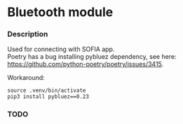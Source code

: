 # Bluetooth module
### Description
Used for connecting with SOFIA app.\
Poetry has a bug installing pybluez dependency, see here: https://github.com/python-poetry/poetry/issues/3415.

Workaround:
```
source .venv/bin/activate
pip3 install pybluez==0.23
```

### TODO